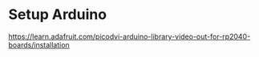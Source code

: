 
# Setup Arduino


https://learn.adafruit.com/picodvi-arduino-library-video-out-for-rp2040-boards/installation